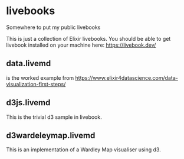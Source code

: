 # livebooks
Somewhere to put my public livebooks

This is just a collection of Elixir livebooks.
You should be able to get livebook installed on your machine here: https://livebook.dev/

## data.livemd 

is the worked example from https://www.elixir4datascience.com/data-visualization-first-steps/

## d3js.livemd

This is the trivial d3 sample in livebook.

## d3wardeleymap.livemd

This is an implementation of a Wardley Map visualiser using d3.
